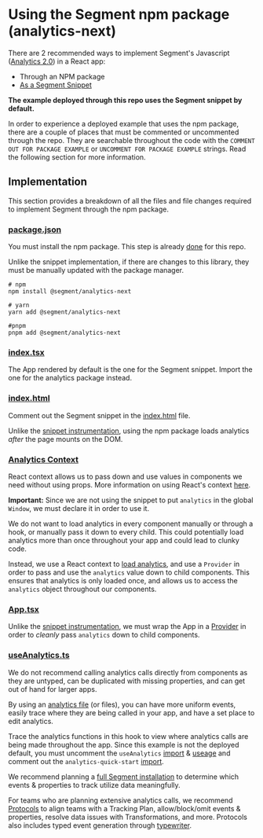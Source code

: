 # Using the Segment npm package (analytics-next)

There are 2 recommended ways to implement Segment's Javascript ([Analytics 2.0](https://segment.com/docs/connections/sources/catalog/libraries/website/javascript/)) in a React app:

- Through an NPM package
- [As a Segment Snippet](https://github.com/segmentio/react-example/tree/main/src/examples/analytics-quick-start)

**The example deployed through this repo uses the Segment snippet by default.**

In order to experience a deployed example that uses the npm package, there are a couple of places that must be commented or uncommented through the repo. They are searchable throughout the code with the `COMMENT OUT FOR PACKAGE EXAMPLE` or `UNCOMMENT FOR PACKAGE EXAMPLE` strings. Read the following section for more information.

## Implementation

This section provides a breakdown of all the files and file changes required to implement Segment through the npm package.

### [package.json](https://github.com/segmentio/react-example/blob/main/package.json)

You must install the npm package. This step is already [done](https://github.com/segmentio/react-example/blob/53ecd804f449dd06e3080c6d822b26c0a11063f4/package.json#L7) for this repo.

Unlike the snippet implementation, if there are changes to this library, they must be manually updated with the package manager.

```
# npm 
npm install @segment/analytics-next

# yarn
yarn add @segment/analytics-next

#pnpm
pnpm add @segment/analytics-next
```

### [index.tsx](https://github.com/segmentio/react-example/blob/main/src/index.tsx)

The App rendered by default is the one for the Segment snippet. Import the one for the analytics package instead.

### [index.html](https://github.com/segmentio/react-example/blob/main/public/index.html)

Comment out the Segment snippet in the [index.html](https://github.com/segmentio/react-example/blob/53ecd804f449dd06e3080c6d822b26c0a11063f4/public/index.html#L16-L21) file. 

Unlike the [snippet instrumentation](https://github.com/segmentio/react-example/tree/main/src/examples/analytics-quick-start#indexhtml), using the npm package loads analytics _after_ the page mounts on the DOM.

### [Analytics Context](https://github.com/segmentio/react-example/tree/main/src/examples/analytics-package/analytics-context)

React context allows us to pass down and use values in components we need without using props. More information on using React's context [here](https://reactjs.org/docs/context.html).

**Important:** Since we are not using the snippet to put `analytics` in the global `Window`, we must declare it in order to use it. 

We do not want to load analytics in every component manually or through a hook, or manually pass it down to every child. This could potentially load analytics more than once throughout your app and could lead to clunky code.

Instead, we use a React context to [load analytics](https://github.com/segmentio/react-example/blob/53ecd804f449dd06e3080c6d822b26c0a11063f4/src/examples/analytics-package/analytics-context/Provider.tsx#L12-L27), and use a `Provider` in order to pass and use the `analytics` value down to child components. This ensures that analytics is only loaded once, and allows us to access the `analytics` object throughout our components.

### [App.tsx](https://github.com/segmentio/react-example/blob/main/src/examples/analytics-package/App.tsx)

Unlike the [snippet instrumentation](https://github.com/segmentio/react-example/tree/main/src/examples/analytics-quick-start#apptsx), we must wrap the App in a [Provider](https://github.com/segmentio/react-example/blob/53ecd804f449dd06e3080c6d822b26c0a11063f4/src/examples/analytics-package/App.tsx#L7-L9) in order to _cleanly_ pass `analytics` down to child components.

### [useAnalytics.ts](https://github.com/segmentio/react-example/blob/main/src/examples/analytics-package/useAnalytics.ts)

We do not recommend calling analytics calls directly from components as they are untyped, can be duplicated with missing properties, and can get out of hand for larger apps.

By using an [analytics file](https://github.com/segmentio/react-example/blob/main/src/examples/analytics-package/useAnalytics.ts) (or files), you can have more uniform events, easily trace where they are being called in your app, and have a set place to edit analytics.

Trace the analytics functions in this hook to view where analytics calls are being made throughout the app. Since this example is not the deployed default, you must uncomment the `useAnalytics` [import](https://github.com/segmentio/react-example/blob/53ecd804f449dd06e3080c6d822b26c0a11063f4/src/examples/shared/BaseApp.tsx#L9-L10) & [useage](https://github.com/segmentio/react-example/blob/53ecd804f449dd06e3080c6d822b26c0a11063f4/src/examples/shared/BaseApp.tsx#L16-L17) and comment out the `analytics-quick-start` [import](https://github.com/segmentio/react-example/blob/53ecd804f449dd06e3080c6d822b26c0a11063f4/src/examples/shared/BaseApp.tsx#L11).

We recommend planning a [full Segment installation](https://segment.com/docs/getting-started/03-planning-full-install/) to determine which events & properties to track utilize data meaningfully.

For teams who are planning extensive analytics calls, we recommend [Protocols](https://segment.com/docs/protocols/) to align teams with a Tracking Plan, allow/block/omit events & properties, resolve data issues with Transformations, and more. Protocols also includes typed event generation through [typewriter](https://segment.com/docs/protocols/apis-and-extensions/typewriter/).
